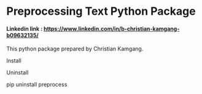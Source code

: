 # Preprocessing Text Python Package

#### Linkedin link : https://www.linkedin.com/in/b-christian-kamgang-b09632135/

This python package prepared by Christian Kamgang.

Install

Uninstall

pip uninstall preprocess

